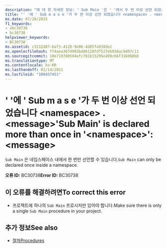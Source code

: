 ```yaml
---
description: "에 대 한 자세한 정보: ' Sub Main '은 ' '에서 두 번 이상 선언 되었습니다 <namespace> . <message>"
title: "' '에 ' Sub m a s e '가 두 번 이상 선언 되었습니다 <namespace> . <message>"
ms.date: 07/20/2015
f1_keywords:
- vbc30738
- bc30738
helpviewer_keywords:
- BC30738
ms.assetid: c3212d87-6af3-4120-9e06-4d85fa910de2
ms.openlocfilehash: ff4aea367d993bdd6128fdf527eb936ac9d07c11
ms.sourcegitcommit: 10e719780594efc781b15295e499c66f316068b8
ms.translationtype: MT
ms.contentlocale: ko-KR
ms.lasthandoff: 02/14/2021
ms.locfileid: "100437451"
---
```

# <a name="sub-main-is-declared-more-than-once-in-namespace-message"></a><span data-ttu-id="009b4-103">' '에 ' Sub m a s e '가 두 번 이상 선언 되었습니다 \<namespace> . \<message></span><span class="sxs-lookup"><span data-stu-id="009b4-103">'Sub Main' is declared more than once in '\<namespace>': \<message></span></span>

<span data-ttu-id="009b4-104">`Sub Main` 은 네임스페이스 내에서 한 번만 선언할 수 있습니다.</span><span class="sxs-lookup"><span data-stu-id="009b4-104">`Sub Main` can only be declared once inside a namespace.</span></span>  
  
 <span data-ttu-id="009b4-105">**오류 ID:** BC30738</span><span class="sxs-lookup"><span data-stu-id="009b4-105">**Error ID:** BC30738</span></span>  
  
## <a name="to-correct-this-error"></a><span data-ttu-id="009b4-106">이 오류를 해결하려면</span><span class="sxs-lookup"><span data-stu-id="009b4-106">To correct this error</span></span>  
  
- <span data-ttu-id="009b4-107">프로젝트에 하나의 `Sub Main` 프로시저만 있어야 합니다.</span><span class="sxs-lookup"><span data-stu-id="009b4-107">Make sure there is only a single `Sub Main` procedure in your project.</span></span>  
  
## <a name="see-also"></a><span data-ttu-id="009b4-108">추가 정보</span><span class="sxs-lookup"><span data-stu-id="009b4-108">See also</span></span>

- [<span data-ttu-id="009b4-109">절차</span><span class="sxs-lookup"><span data-stu-id="009b4-109">Procedures</span></span>](../programming-guide/language-features/procedures/index.md)
